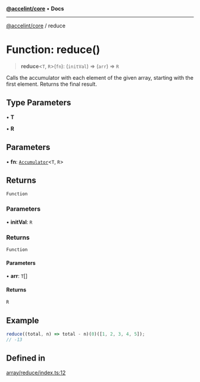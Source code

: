 [**@accelint/core**](../README.md) • **Docs**

***

[@accelint/core](../README.md) / reduce

# Function: reduce()

> **reduce**\<`T`, `R`\>(`fn`): (`initVal`) => (`arr`) => `R`

Calls the accumulator with each element of the given array, starting with the first element.
Returns the final result.

## Type Parameters

• **T**

• **R**

## Parameters

• **fn**: [`Accumulator`](../type-aliases/Accumulator.md)\<`T`, `R`\>

## Returns

`Function`

### Parameters

• **initVal**: `R`

### Returns

`Function`

#### Parameters

• **arr**: `T`[]

#### Returns

`R`

## Example

```ts
reduce((total, n) => total - n)(0)([1, 2, 3, 4, 5]);
// -13
```

## Defined in

[array/reduce/index.ts:12](https://github.com/gohypergiant/standard-toolkit/blob/424b88fd48a5bcc02ed99ee27fd64cd73349aa30/packages/core/src/array/reduce/index.ts#L12)
